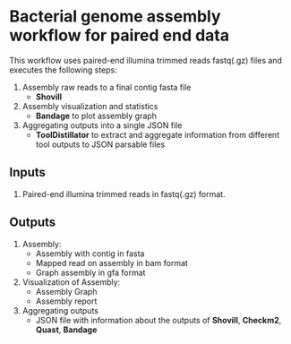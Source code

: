 # Bacterial genome assembly workflow for paired end data

This workflow uses paired-end illumina trimmed reads fastq(.gz) files and executes the following steps:

1. Assembly raw reads to a final contig fasta file
   - **Shovill**
2. Assembly visualization and statistics
   - **Bandage** to plot assembly graph
3. Aggregating outputs into a single JSON file
   - **ToolDistillator** to extract and aggregate information from different tool outputs to JSON parsable files

## Inputs

1. Paired-end illumina trimmed reads in fastq(.gz) format.

## Outputs

1. Assembly:
   - Assembly with contig in fasta
   - Mapped read on assembly in bam format
   - Graph assembly in gfa format
2. Visualization of Assembly:
   - Assembly Graph
   - Assembly report
3. Aggregating outputs
   - JSON file with information about the outputs of **Shovill**, **Checkm2**, **Quast**, **Bandage**
